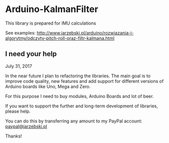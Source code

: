 Arduino-KalmanFilter
====================

This library is prepared for IMU calculations

See examples: http://www.jarzebski.pl/arduino/rozwiazania-i-algorytmy/odczyty-pitch-roll-oraz-filtr-kalmana.html

I need your help
----------------

July 31, 2017

In the near future I plan to refactoring the libraries. The main goal is to improve code quality, new features and add support for different versions of Arduino boards like Uno, Mega and Zero.

For this purpose I need to buy modules, Arduino Boards and lot of beer. 

If you want to support the further and long-term development of libraries, please help.

You can do this by transferring any amount to my PayPal account: paypal@jarzebski.pl

Thanks!
